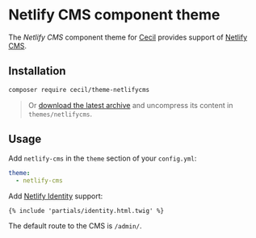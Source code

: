 # Netlify CMS component theme

The _Netlify CMS_ component theme for [Cecil](https://cecil.app) provides support of [Netlify CMS](https://www.netlifycms.org).

## Installation

```bash
composer require cecil/theme-netlifycms
```

> Or [download the latest archive](https://github.com/Cecilapp/theme-netlifycms/releases/latest/) and uncompress its content in `themes/netlifycms`.

## Usage

Add `netlify-cms` in the `theme` section of your `config.yml`:

```yaml
theme:
  - netlify-cms
```

Add [Netlify Identity](https://docs.netlify.com/visitor-access/identity/) support:

```twig
{% include 'partials/identity.html.twig' %}
```

The default route to the CMS is `/admin/`.
